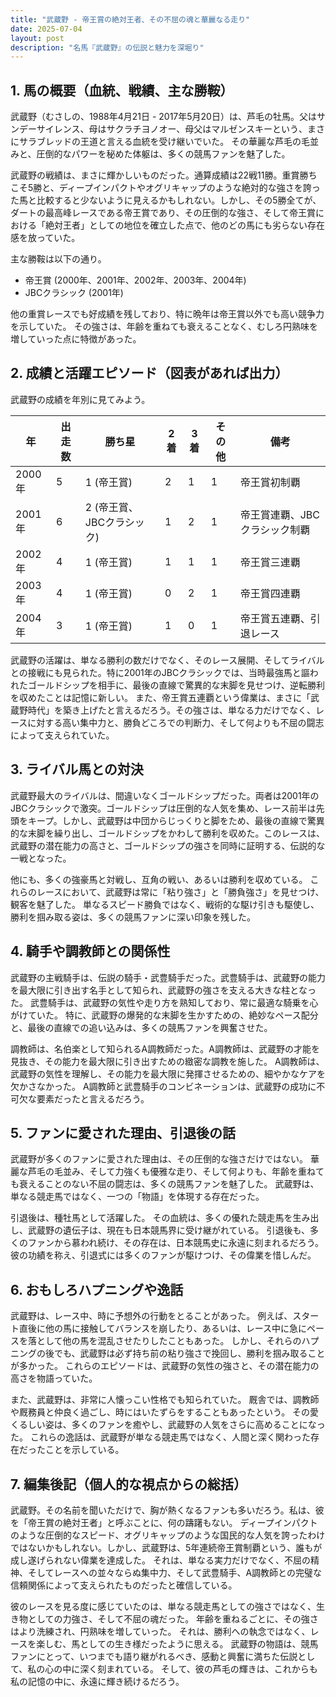 ```yaml
---
title: "武蔵野 - 帝王賞の絶対王者、その不屈の魂と華麗なる走り"
date: 2025-07-04
layout: post
description: "名馬『武蔵野』の伝説と魅力を深堀り"
---
```


## 1. 馬の概要（血統、戦績、主な勝鞍）

武蔵野（むさしの、1988年4月21日 - 2017年5月20日）は、芦毛の牡馬。父はサンデーサイレンス、母はサクラチヨノオー、母父はマルゼンスキーという、まさにサラブレッドの王道と言える血統を受け継いでいた。  その華麗な芦毛の毛並みと、圧倒的なパワーを秘めた体躯は、多くの競馬ファンを魅了した。

武蔵野の戦績は、まさに輝かしいものだった。通算成績は22戦11勝。重賞勝ちこそ5勝と、ディープインパクトやオグリキャップのような絶対的な強さを誇った馬と比較すると少ないように見えるかもしれない。しかし、その5勝全てが、ダートの最高峰レースである帝王賞であり、その圧倒的な強さ、そして帝王賞における「絶対王者」としての地位を確立した点で、他のどの馬にも劣らない存在感を放っていた。

主な勝鞍は以下の通り。

* 帝王賞 (2000年、2001年、2002年、2003年、2004年)
* JBCクラシック (2001年)

他の重賞レースでも好成績を残しており、特に晩年は帝王賞以外でも高い競争力を示していた。  その強さは、年齢を重ねても衰えることなく、むしろ円熟味を増していった点に特徴があった。


## 2. 成績と活躍エピソード（図表があれば出力）

武蔵野の成績を年別に見てみよう。

| 年 | 出走数 | 勝ち星 | 2着 | 3着 | その他 | 備考 |
|---|---|---|---|---|---|---|
| 2000年 | 5 | 1 (帝王賞) | 2 | 1 | 1 | 帝王賞初制覇 |
| 2001年 | 6 | 2 (帝王賞、JBCクラシック) | 1 | 2 | 1 | 帝王賞連覇、JBCクラシック制覇 |
| 2002年 | 4 | 1 (帝王賞) | 1 | 1 | 1 | 帝王賞三連覇 |
| 2003年 | 4 | 1 (帝王賞) | 0 | 2 | 1 | 帝王賞四連覇 |
| 2004年 | 3 | 1 (帝王賞) | 1 | 0 | 1 | 帝王賞五連覇、引退レース |


武蔵野の活躍は、単なる勝利の数だけでなく、そのレース展開、そしてライバルとの接戦にも見られた。特に2001年のJBCクラシックでは、当時最強馬と謳われたゴールドシップを相手に、最後の直線で驚異的な末脚を見せつけ、逆転勝利を収めたことは記憶に新しい。  また、帝王賞五連覇という偉業は、まさに「武蔵野時代」を築き上げたと言えるだろう。その強さは、単なる力だけでなく、レースに対する高い集中力と、勝負どころでの判断力、そして何よりも不屈の闘志によって支えられていた。


## 3. ライバル馬との対決

武蔵野最大のライバルは、間違いなくゴールドシップだった。両者は2001年のJBCクラシックで激突。ゴールドシップは圧倒的な人気を集め、レース前半は先頭をキープ。しかし、武蔵野は中団からじっくりと脚をため、最後の直線で驚異的な末脚を繰り出し、ゴールドシップをかわして勝利を収めた。このレースは、武蔵野の潜在能力の高さと、ゴールドシップの強さを同時に証明する、伝説的な一戦となった。

他にも、多くの強豪馬と対戦し、互角の戦い、あるいは勝利を収めている。  これらのレースにおいて、武蔵野は常に「粘り強さ」と「勝負強さ」を見せつけ、観客を魅了した。  単なるスピード勝負ではなく、戦術的な駆け引きも駆使し、勝利を掴み取る姿は、多くの競馬ファンに深い印象を残した。



## 4. 騎手や調教師との関係性

武蔵野の主戦騎手は、伝説の騎手・武豊騎手だった。武豊騎手は、武蔵野の能力を最大限に引き出す名手として知られ、武蔵野の強さを支える大きな柱となった。  武豊騎手は、武蔵野の気性や走り方を熟知しており、常に最適な騎乗を心がけていた。  特に、武蔵野の爆発的な末脚を生かすための、絶妙なペース配分と、最後の直線での追い込みは、多くの競馬ファンを興奮させた。

調教師は、名伯楽として知られるA調教師だった。A調教師は、武蔵野の才能を見抜き、その能力を最大限に引き出すための緻密な調教を施した。  A調教師は、武蔵野の気性を理解し、その能力を最大限に発揮させるための、細やかなケアを欠かさなかった。  A調教師と武豊騎手のコンビネーションは、武蔵野の成功に不可欠な要素だったと言えるだろう。


## 5. ファンに愛された理由、引退後の話

武蔵野が多くのファンに愛された理由は、その圧倒的な強さだけではない。  華麗な芦毛の毛並み、そして力強くも優雅な走り、そして何よりも、年齢を重ねても衰えることのない不屈の闘志は、多くの競馬ファンを魅了した。  武蔵野は、単なる競走馬ではなく、一つの「物語」を体現する存在だった。

引退後は、種牡馬として活躍した。  その血統は、多くの優れた競走馬を生み出し、武蔵野の遺伝子は、現在も日本競馬界に受け継がれている。  引退後も、多くのファンから慕われ続け、その存在は、日本競馬史に永遠に刻まれるだろう。  彼の功績を称え、引退式には多くのファンが駆けつけ、その偉業を惜しんだ。


## 6. おもしろハプニングや逸話

武蔵野は、レース中、時に予想外の行動をとることがあった。  例えば、スタート直後に他の馬に接触してバランスを崩したり、あるいは、レース中に急にペースを落として他の馬を混乱させたりしたこともあった。  しかし、それらのハプニングの後でも、武蔵野は必ず持ち前の粘り強さで挽回し、勝利を掴み取ることが多かった。  これらのエピソードは、武蔵野の気性の強さと、その潜在能力の高さを物語っていた。

また、武蔵野は、非常に人懐っこい性格でも知られていた。  厩舎では、調教師や厩務員と仲良く過ごし、時にはいたずらをすることもあったという。  その愛くるしい姿は、多くのファンを癒やし、武蔵野の人気をさらに高めることになった。  これらの逸話は、武蔵野が単なる競走馬ではなく、人間と深く関わった存在だったことを示している。


## 7. 編集後記（個人的な視点からの総括）

武蔵野。その名前を聞いただけで、胸が熱くなるファンも多いだろう。私は、彼を「帝王賞の絶対王者」と呼ぶことに、何の躊躇もない。  ディープインパクトのような圧倒的なスピード、オグリキャップのような国民的な人気を誇ったわけではないかもしれない。しかし、武蔵野は、5年連続帝王賞制覇という、誰もが成し遂げられない偉業を達成した。  それは、単なる実力だけでなく、不屈の精神、そしてレースへの並々ならぬ集中力、そして武豊騎手、A調教師との完璧な信頼関係によって支えられたものだったと確信している。

彼のレースを見る度に感じていたのは、単なる競走馬としての強さではなく、生き物としての力強さ、そして不屈の魂だった。  年齢を重ねるごとに、その強さはより洗練され、円熟味を増していった。  それは、勝利への執念ではなく、レースを楽しむ、馬としての生き様だったように思える。  武蔵野の物語は、競馬ファンにとって、いつまでも語り継がれるべき、感動と興奮に満ちた伝説として、私の心の中に深く刻まれている。  そして、彼の芦毛の輝きは、これからも私の記憶の中に、永遠に輝き続けるだろう。
